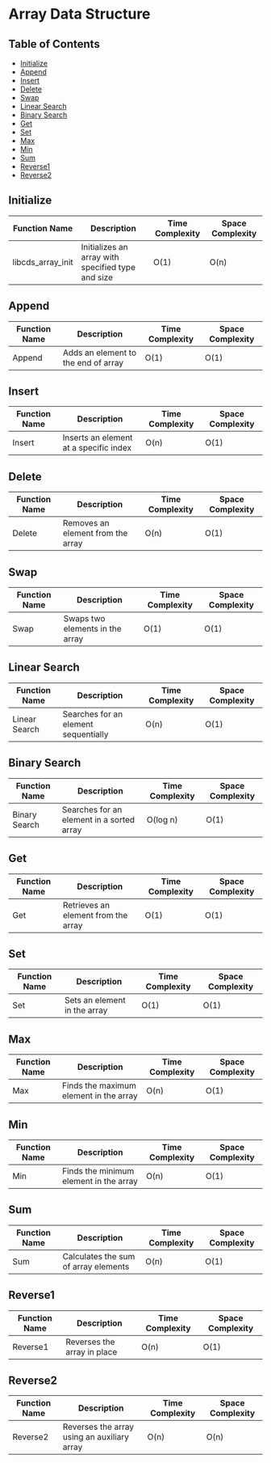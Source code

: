 # Array Data Structure

## Table of Contents

- [Initialize](#initialize)
- [Append](#append)
- [Insert](#insert)
- [Delete](#delete)
- [Swap](#swap)
- [Linear Search](#linear-search)
- [Binary Search](#binary-search)
- [Get](#get)
- [Set](#set)
- [Max](#max)
- [Min](#min)
- [Sum](#sum)
- [Reverse1](#reverse1)
- [Reverse2](#reverse2)

## Initialize

| Function Name     | Description                                       | Time Complexity | Space Complexity |
| ----------------- | ------------------------------------------------- | --------------- | ---------------- |
| libcds_array_init | Initializes an array with specified type and size | O(1)            | O(n)             |

## Append

| Function Name | Description                         | Time Complexity | Space Complexity |
| ------------- | ----------------------------------- | --------------- | ---------------- |
| Append        | Adds an element to the end of array | O(1)            | O(1)             |

## Insert

| Function Name | Description                            | Time Complexity | Space Complexity |
| ------------- | -------------------------------------- | --------------- | ---------------- |
| Insert        | Inserts an element at a specific index | O(n)            | O(1)             |

## Delete

| Function Name | Description                       | Time Complexity | Space Complexity |
| ------------- | --------------------------------- | --------------- | ---------------- |
| Delete        | Removes an element from the array | O(n)            | O(1)             |

## Swap

| Function Name | Description                     | Time Complexity | Space Complexity |
| ------------- | ------------------------------- | --------------- | ---------------- |
| Swap          | Swaps two elements in the array | O(1)            | O(1)             |

## Linear Search

| Function Name | Description                          | Time Complexity | Space Complexity |
| ------------- | ------------------------------------ | --------------- | ---------------- |
| Linear Search | Searches for an element sequentially | O(n)            | O(1)             |

## Binary Search

| Function Name | Description                               | Time Complexity | Space Complexity |
| ------------- | ----------------------------------------- | --------------- | ---------------- |
| Binary Search | Searches for an element in a sorted array | O(log n)        | O(1)             |

## Get

| Function Name | Description                         | Time Complexity | Space Complexity |
| ------------- | ----------------------------------- | --------------- | ---------------- |
| Get           | Retrieves an element from the array | O(1)            | O(1)             |

## Set

| Function Name | Description                  | Time Complexity | Space Complexity |
| ------------- | ---------------------------- | --------------- | ---------------- |
| Set           | Sets an element in the array | O(1)            | O(1)             |

## Max

| Function Name | Description                            | Time Complexity | Space Complexity |
| ------------- | -------------------------------------- | --------------- | ---------------- |
| Max           | Finds the maximum element in the array | O(n)            | O(1)             |

## Min

| Function Name | Description                            | Time Complexity | Space Complexity |
| ------------- | -------------------------------------- | --------------- | ---------------- |
| Min           | Finds the minimum element in the array | O(n)            | O(1)             |

## Sum

| Function Name | Description                          | Time Complexity | Space Complexity |
| ------------- | ------------------------------------ | --------------- | ---------------- |
| Sum           | Calculates the sum of array elements | O(n)            | O(1)             |

## Reverse1

| Function Name | Description                 | Time Complexity | Space Complexity |
| ------------- | --------------------------- | --------------- | ---------------- |
| Reverse1      | Reverses the array in place | O(n)            | O(1)             |

## Reverse2

| Function Name | Description                                 | Time Complexity | Space Complexity |
| ------------- | ------------------------------------------- | --------------- | ---------------- |
| Reverse2      | Reverses the array using an auxiliary array | O(n)            | O(n)             |
